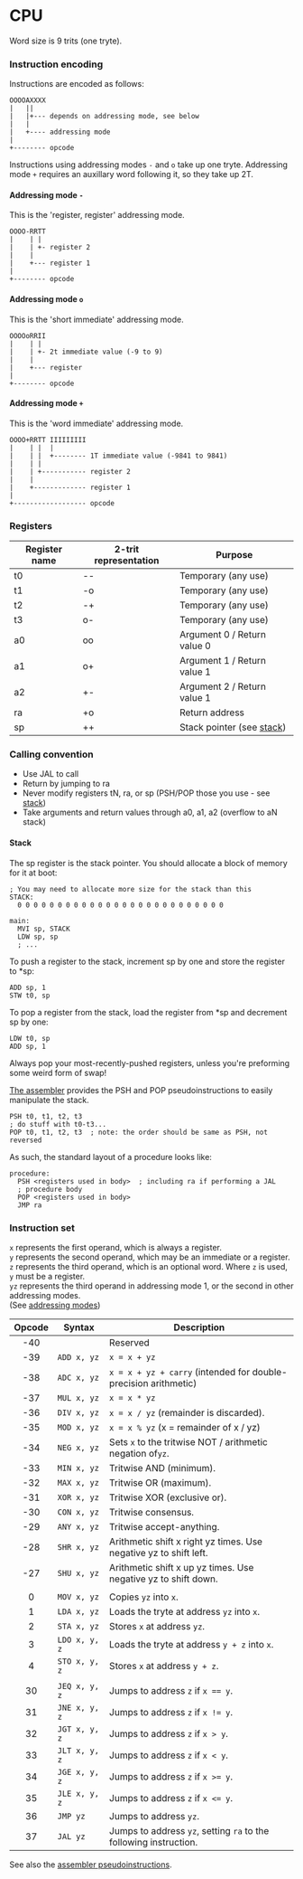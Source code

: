 # CPU

Word size is 9 trits (one tryte).

### Instruction encoding

Instructions are encoded as follows:

```
OOOOAXXXX
|   ||
|   |+--- depends on addressing mode, see below
|   |
|   +---- addressing mode
|
+-------- opcode
```

Instructions using addressing modes `-` and `o` take up one tryte. Addressing mode `+` requires an
auxillary word following it, so they take up 2T.

#### Addressing mode `-`

This is the 'register, register' addressing mode.

```
OOOO-RRTT
|    | |
|    | +- register 2
|    |
|    +--- register 1
|
+-------- opcode
```

#### Addressing mode `o`

This is the 'short immediate' addressing mode.

```
OOOOoRRII
|    | |
|    | +- 2t immediate value (-9 to 9)
|    |
|    +--- register
|
+-------- opcode
```

#### Addressing mode `+`

This is the 'word immediate' addressing mode.

```
OOOO+RRTT IIIIIIIII
|    | |  |
|    | |  +-------- 1T immediate value (-9841 to 9841)
|    | |
|    | +----------- register 2
|    |
|    +------------- register 1
|
+------------------ opcode
```

### Registers

| Register name | 2-trit representation | Purpose                             |
| ------------- | --------------------- | ----------------------------------- |
| t0            | --                    | Temporary (any use)                 |
| t1            | -o                    | Temporary (any use)                 |
| t2            | -+                    | Temporary (any use)                 |
| t3            | o-                    | Temporary (any use)                 |
| a0            | oo                    | Argument 0 / Return value 0         |
| a1            | o+                    | Argument 1 / Return value 1         |
| a2            | +-                    | Argument 2 / Return value 1         |
| ra            | +o                    | Return address                      |
| sp            | ++                    | Stack pointer (see [stack](#stack)) |

### Calling convention

- Use JAL to call
- Return by jumping to ra
- Never modify registers tN, ra, or sp (PSH/POP those you use - see [stack](#stack))
- Take arguments and return values through a0, a1, a2 (overflow to aN stack)

#### Stack

The sp register is the stack pointer. You should allocate a block of memory for
it at boot:

```
; You may need to allocate more size for the stack than this
STACK:
  0 0 0 0 0 0 0 0 0 0 0 0 0 0 0 0 0 0 0 0 0 0 0 0 0 0

main:
  MVI sp, STACK
  LDW sp, sp
  ; ...
```

To push a register to the stack, increment sp by one and store the register to \*sp:

```
ADD sp, 1
STW t0, sp
```

To pop a register from the stack, load the register from \*sp and decrement sp by one:

```
LDW t0, sp
ADD sp, 1
```

Always pop your most-recently-pushed registers, unless you're preforming some weird form of swap!

[The assembler](assembler.md) provides the PSH and POP pseudoinstructions to easily manipulate the
stack.

```
PSH t0, t1, t2, t3
; do stuff with t0-t3...
POP t0, t1, t2, t3  ; note: the order should be same as PSH, not reversed
```

As such, the standard layout of a procedure looks like:

```
procedure:
  PSH <registers used in body>  ; including ra if performing a JAL
  ; procedure body
  POP <registers used in body>
  JMP ra
```

### Instruction set

`x` represents the first operand, which is always a register.  
`y` represents the second operand, which may be an immediate or a register.  
`z` represents the third operand, which is an optional word. Where `z` is used, `y` must be a
register.  
`yz` represents the third operand in addressing mode 1, or the second in other addressing modes.  
(See [addressing modes](#instruction-encoding))

| Opcode | Syntax        | Description                                                       |
| :----: | ------------- | ----------------------------------------------------------------- |
|  -40   |               | Reserved                                                          |
|  -39   | `ADD x, yz`   | `x = x + yz`                                                      |
|  -38   | `ADC x, yz`   | `x = x + yz + carry` (intended for double-precision arithmetic)   |
|  -37   | `MUL x, yz`   | `x = x * yz`                                                      |
|  -36   | `DIV x, yz`   | `x = x / yz` (remainder is discarded).                            |
|  -35   | `MOD x, yz`   | `x = x % yz` (x = remainder of x / yz)                            |
|  -34   | `NEG x, yz`   | Sets `x` to the tritwise NOT / arithmetic negation of`yz`.        |
|  -33   | `MIN x, yz`   | Tritwise AND (minimum).                                           |
|  -32   | `MAX x, yz`   | Tritwise OR (maximum).                                            |
|  -31   | `XOR x, yz`   | Tritwise XOR (exclusive or).                                      |
|  -30   | `CON x, yz`   | Tritwise consensus.                                               |
|  -29   | `ANY x, yz`   | Tritwise accept-anything.                                         |
|  -28   | `SHR x, yz`   | Arithmetic shift x right yz times. Use negative yz to shift left. |
|  -27   | `SHU x, yz`   | Arithmetic shift x up yz times. Use negative yz to shift down.    |
|        |               |                                                                   |
|   0    | `MOV x, yz`   | Copies `yz` into `x`.                                             |
|   1    | `LDA x, yz`   | Loads the tryte at address `yz` into `x`.                          |
|   2    | `STA x, yz`   | Stores `x` at address `yz`.                                        |
|   3    | `LDO x, y, z` | Loads the tryte at address `y + z` into `x`.                      |
|   4    | `STO x, y, z` | Stores `x` at address `y + z`.                                    |
|        |               |                                                                   |
|   30   | `JEQ x, y, z` | Jumps to address `z` if `x == y`.                                 |
|   31   | `JNE x, y, z` | Jumps to address `z` if `x != y`.                                 |
|   32   | `JGT x, y, z` | Jumps to address `z` if `x > y`.                                  |
|   33   | `JLT x, y, z` | Jumps to address `z` if `x < y`.                                  |
|   34   | `JGE x, y, z` | Jumps to address `z` if `x >= y`.                                 |
|   35   | `JLE x, y, z` | Jumps to address `z` if `x <= y`.                                 |
|   36   | `JMP yz`      | Jumps to address `yz`.                                            |
|   37   | `JAL yz`      | Jumps to address `yz`, setting `ra` to the following instruction. |

See also the [assembler pseudoinstructions](assembler.md#pseudoinstructions).
